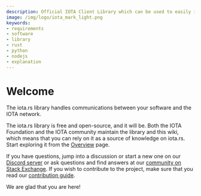 ```yaml
---
description: Official IOTA Client Library which can be used to easily integrate an IOTA Client into your application
image: /img/logo/iota_mark_light.png
keywords:
- requirements
- software
- library
- rust
- python
- nodejs
- explanation
---
```

# Welcome

The iota.rs library handles communications between your software and the IOTA network.

The iota.rs library is free and open-source, and it will be. Both the IOTA Foundation and the IOTA community maintain
the library and this wiki, which means that you can rely on it as a source of knowledge on iota.rs. Start exploring it
from the [Overview](overview.md) page.

If you have questions, jump into a discussion or start a new one on our [Discord server](https://discord.iota.org) or
ask questions and find answers at our [community on Stack Exchange](https://iota.stackexchange.com/). If you wish to
contribute to the project, make sure that you read our [contribution guide](./contribute.md).

We are glad that you are here!
